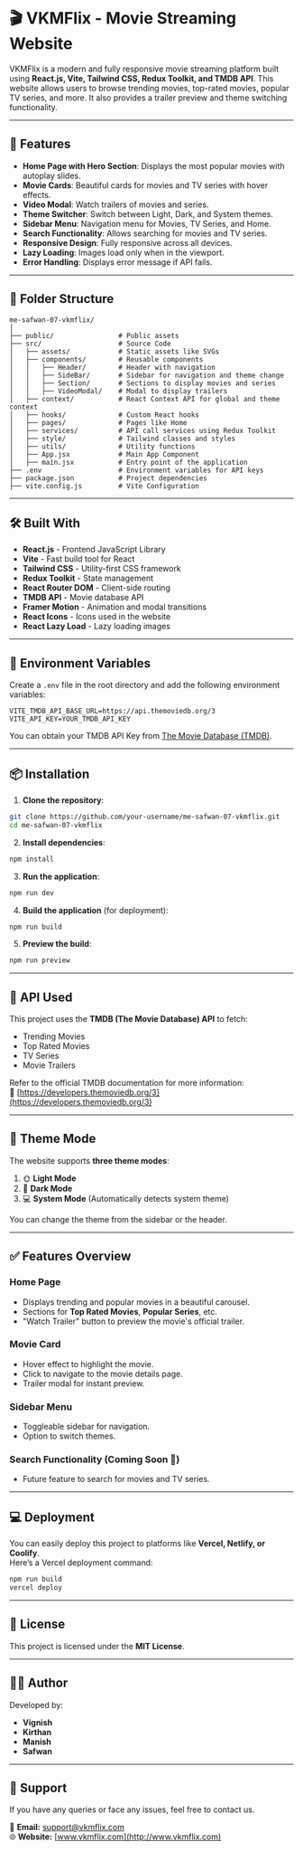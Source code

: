 # 🎬 VKMFlix - Movie Streaming Website

VKMFlix is a modern and fully responsive movie streaming platform built using **React.js, Vite, Tailwind CSS, Redux Toolkit, and TMDB API**. This website allows users to browse trending movies, top-rated movies, popular TV series, and more. It also provides a trailer preview and theme switching functionality.

---

## 🚀 Features
- **Home Page with Hero Section**: Displays the most popular movies with autoplay slides.
- **Movie Cards**: Beautiful cards for movies and TV series with hover effects.
- **Video Modal**: Watch trailers of movies and series.
- **Theme Switcher**: Switch between Light, Dark, and System themes.
- **Sidebar Menu**: Navigation menu for Movies, TV Series, and Home.
- **Search Functionality**: Allows searching for movies and TV series.
- **Responsive Design**: Fully responsive across all devices.
- **Lazy Loading**: Images load only when in the viewport.
- **Error Handling**: Displays error message if API fails.

---

## 📁 Folder Structure
```
me-safwan-07-vkmflix/
│
├── public/                # Public assets
├── src/                   # Source Code
│   ├── assets/            # Static assets like SVGs
│   ├── components/        # Reusable components
│   │   ├── Header/        # Header with navigation
│   │   ├── SideBar/       # Sidebar for navigation and theme change
│   │   ├── Section/       # Sections to display movies and series
│   │   ├── VideoModal/    # Modal to display trailers
│   ├── context/           # React Context API for global and theme context
│   ├── hooks/             # Custom React hooks
│   ├── pages/             # Pages like Home
│   ├── services/          # API call services using Redux Toolkit
│   ├── style/             # Tailwind classes and styles
│   ├── utils/             # Utility functions
│   ├── App.jsx            # Main App Component
│   ├── main.jsx           # Entry point of the application
├── .env                   # Environment variables for API keys
├── package.json           # Project dependencies
├── vite.config.js         # Vite Configuration
```

---

## 🛠 Built With
- **React.js** - Frontend JavaScript Library
- **Vite** - Fast build tool for React
- **Tailwind CSS** - Utility-first CSS framework
- **Redux Toolkit** - State management
- **React Router DOM** - Client-side routing
- **TMDB API** - Movie database API
- **Framer Motion** - Animation and modal transitions
- **React Icons** - Icons used in the website
- **React Lazy Load** - Lazy loading images

---

## 📜 Environment Variables
Create a `.env` file in the root directory and add the following environment variables:

```
VITE_TMDB_API_BASE_URL=https://api.themoviedb.org/3
VITE_API_KEY=YOUR_TMDB_API_KEY
```

You can obtain your TMDB API Key from [The Movie Database (TMDB)](https://www.themoviedb.org/settings/api).

---

## 📦 Installation

1. **Clone the repository**:
```bash
git clone https://github.com/your-username/me-safwan-07-vkmflix.git
cd me-safwan-07-vkmflix
```

2. **Install dependencies**:
```bash
npm install
```

3. **Run the application**:
```bash
npm run dev
```

4. **Build the application** (for deployment):
```bash
npm run build
```

5. **Preview the build**:
```bash
npm run preview
```

---

## 🎥 API Used
This project uses the **TMDB (The Movie Database) API** to fetch:
- Trending Movies
- Top Rated Movies
- TV Series
- Movie Trailers

Refer to the official TMDB documentation for more information:  
🔗 [https://developers.themoviedb.org/3](https://developers.themoviedb.org/3)

---

## 🎨 Theme Mode
The website supports **three theme modes**:
1. 🌞 **Light Mode**
2. 🌙 **Dark Mode**
3. 💻 **System Mode** (Automatically detects system theme)

You can change the theme from the sidebar or the header.

---

## ✅ Features Overview
### Home Page
- Displays trending and popular movies in a beautiful carousel.
- Sections for **Top Rated Movies**, **Popular Series**, etc.
- "Watch Trailer" button to preview the movie's official trailer.

### Movie Card
- Hover effect to highlight the movie.
- Click to navigate to the movie details page.
- Trailer modal for instant preview.

### Sidebar Menu
- Toggleable sidebar for navigation.
- Option to switch themes.

### Search Functionality (Coming Soon 🚧)
- Future feature to search for movies and TV series.

---

## 💻 Deployment
You can easily deploy this project to platforms like **Vercel, Netlify, or Coolify**.  
Here’s a Vercel deployment command:
```bash
npm run build
vercel deploy
```

---

## 📜 License
This project is licensed under the **MIT License**.

---

## 🧑‍💻 Author
Developed by:  
- **Vignish**  
- **Kirthan**  
- **Manish**   
- **Safwan**   

---

## 💌 Support
If you have any queries or face any issues, feel free to contact us.  

📩 **Email:** support@vkmflix.com  
🌐 **Website:** [www.vkmflix.com](http://www.vkmflix.com)
